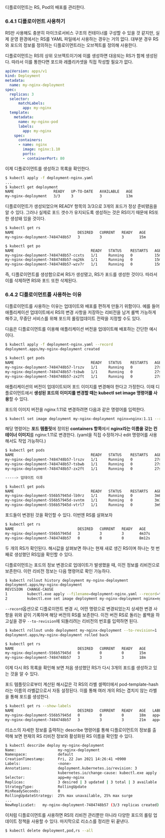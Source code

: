 디플로이먼트는 RS, Pod의 배포를 관리한다.

### 6.4.1 디플로이먼트 사용하기

RS만 사용해도 충분히 마이크로서비스 구조의 컨테이너를 구성할 수 있을 것 같지만, 실제 운영 환경에서는 RS를 YAML 파일에서 사용하는 경우는 거의 없다. 대부분 경우 RS와 포드의 정보를 정의하는 디플로이먼트라는 오브젝트를 정의해 사용한다.

디플로이먼트는 RS의 상위 오브젝트이기에 이를 생성하면 대응되는 RS가 함께 생성된다. 따라서 이를 통한다면 포드와 레플리카셋을 직접 작성할 필요가 없다.

```yaml
apiVersion: apps/v1
kind: Deployment
metadata:
  name: my-nginx-deployment
spec:
  replicas: 3
  selector:
      matchLabels:
        app: my-nginx
  template:
    metadata:
      name: my-nginx-pod
      labels:
        app: my-nginx
    spec:
      containers:
      - name: nginx
        image: nginx:1.10
        ports:
        - containerPort: 80
```

이제 디플로이먼트를 생성하고 목록을 확인한다.

```bash
$ kubectl apply -f deployment-nginx.yaml
...
$ kubectl get deployment
NAME                  READY   UP-TO-DATE   AVAILABLE   AGE
my-nginx-deployment   3/3     3            3           13m
```

디플로이먼트가 생성되었으며 READY 항목의 3/3으로 3개의 포드가 정상 준비됐음을 알 수 있다. 그러나 실제로 포드 갯수가 유지되도록 생성하는 것은 RS이기 때문에 RS또한 생성돼 있을 것이다.

```bash
$ kubectl get rs
NAME                             DESIRED   CURRENT   READY   AGE
my-nginx-deployment-7484748b57   3         3         3       15m

$ kubectl get po
NAME                                   READY   STATUS    RESTARTS   AGE
my-nginx-deployment-7484748b57-ccxts   1/1     Running   0          15m
my-nginx-deployment-7484748b57-nq26k   1/1     Running   0          15m
my-nginx-deployment-7484748b57-wzv7r   1/1     Running   0          15m
```

즉, 디플로이먼트를 생성함으로써 RS가 생성됐고, RS가 포드를 생성한 것이다. 따라서 이를 삭제하면 RS와 포드 또한 삭제된다.

### 6.4.2 디플로이먼트를 사용하는 이유

디플로이먼트를 사용하는 이유는 업데이트와 배포를 편하게 만들기 위함이다. 예를 들어 애플리케이션 업데이트에서 RS의 변경 사항을 저장하는 리비전을 남겨 롤백 가능하게 해주고, 무중단 서비스를 위해 포드의 롤링업데이트 전략을 지정할 수도 있다.

다음은 디플로이먼트를 이용해 애플리케이션 버전을 업데이트해 배포하는 간단한 예시이다.

```bash
$ kubectl apply -f deployment-nginx.yaml --record
deployment.apps/my-nginx-deployment created

$ kubectl get pods
NAME                                   READY   STATUS    RESTARTS   AGE
my-nginx-deployment-7484748b57-lrszv   1/1     Running   0          27s
my-nginx-deployment-7484748b57-tsbwb   1/1     Running   0          27s
my-nginx-deployment-7484748b57-zx2ft   1/1     Running   0          27s
```

애플리케이션의 버전이 업데이트되어 포드 이미지를 변경해야 한다고 가정한다. 이때 디플로이먼트에서 **생성된 포드의 이미지를 변경할 때는 kubectl set image 명령어를 사용**할 수 있다.

포드의 이미지 버전을 nginx:1.11로 변경하려면 다음과 같은 명령어를 입력한다.

```bash
$ kubectl set image deployment my-nginx-deployment nginx=nginx:1.11 --record
```

해당 명령어는 **포드 템플릿**에 정의된 **containers 항목**에서 **nginx라는 이름을 갖는 컨테이너 이미지**를 nginx:1.11로 변경한다. (yaml을 직접 수정하거나 edit 명령어를 사용해서도 작업 가능하다.)

```bash
$ kubectl get pods
NAME                                   READY   STATUS    RESTARTS   AGE
my-nginx-deployment-7484748b57-lrszv   1/1     Running   0          27s
my-nginx-deployment-7484748b57-tsbwb   1/1     Running   0          27s
my-nginx-deployment-7484748b57-zx2ft   1/1     Running   0          27s

-----> 업데이트 이후

$ kubectl get pods
NAME                                   READY   STATUS    RESTARTS   AGE
my-nginx-deployment-556b57945d-lb9rz   1/1     Running   0          3m8s
my-nginx-deployment-556b57945d-svntm   1/1     Running   0          3m19s
my-nginx-deployment-556b57945d-vtrl7   1/1     Running   0          3m9s
```

포드들이 변경된 것을 확인할 수 있다. 이번엔 RS를 살펴보자

```bash
$ kubectl get rs
NAME                             DESIRED   CURRENT   READY   AGE
my-nginx-deployment-556b57945d   3         3         3       4m37s
my-nginx-deployment-7484748b57   0         0         0       8m12s
```

두 개의 RS가 확인된다. 해시값을 살펴보면 하나는 현재 새로 생긴 RS이며 하나는 첫 번째로 생성했던 RS임을 확인할 수 있다.

디플로이먼트는 포드의 정보 변경으로 업데이트가 발생했을 때, 이전 정보를 리비전으로 보존한다. 이런 리비전 정보는 다음 명령어로 확인 가능하다.

```bash
$ kubectl rollout history deployment my-nginx-deployment
deployment.apps/my-nginx-deployment
REVISION  CHANGE-CAUSE
1         kubectl.exe apply --filename=deployment-nginx.yaml --record=true
2         kubectl.exe set image deployment my-nginx-deployment nginx=nginx:1.11 --record=true
```

`--record`옵션으로 디플로이먼트 변경 시, 어떤 명령으로 변경되었는지 상세한 변경 사항을 위와 같이 기록하며 해당 버전의 RS를 보존한다. 이전 버전 RS로 돌리는 롤백을 하고싶을 경우 `--to-revision`에 되돌리려는 리비전의 번호를 입력하면 된다.

```bash
$ kubectl rollout undo deployment my-nginx-deployment --to-revision=1
deployment.apps/my-nginx-deployment rolled back

$ kubectl get rs
NAME                             DESIRED   CURRENT   READY   AGE
my-nginx-deployment-556b57945d   0         0         0       15m
my-nginx-deployment-7484748b57   3         3         3       18m
```

이제 다시 RS 목록을 확인해 보면 처음 생성했던 RS가 다시 3개의 포드를 생성하고 있는 것을 알 수 있다.

포드 템플릿으로부터 계산된 해시값은 각 RS의 라벨 셀렉터에서 pod-template-hash라는 이름의 라벨값으로서 자동 설정된다. 이를 통해 여러 개의 RS는 겹치지 않는 라벨을 통해 포드를 생성한다.

```bash
$ kubectl get rs --show-labels
NAME                             DESIRED   CURRENT   READY   AGE   LABELS
my-nginx-deployment-556b57945d   0         0         0       18m   app=my-nginx,pod-template-hash=556b57945d
my-nginx-deployment-7484748b57   3         3         3       21m   app=my-nginx,pod-template-hash=7484748b57
```

리소스의 자세한 정보를 출력하는 describe 명령어를 통해 디플로이먼트의 정보를 출력해 보면 현재의 RS 리비전 정보와 활성화된 RS 이름을 확인할 수 있다.

```bash
$ kubectl describe deploy my-nginx-deployment
Name:                   my-nginx-deployment
Namespace:              default
CreationTimestamp:      Fri, 22 Jan 2021 14:26:41 +0900
Labels:                 <none>
Annotations:            deployment.kubernetes.io/revision: 3
                        kubernetes.io/change-cause: kubectl.exe apply --filename=deployment-nginx.yaml --record=true
Selector:               app=my-nginx
Replicas:               3 desired | 3 updated | 3 total | 3 available | 0 unavailable
StrategyType:           RollingUpdate
MinReadySeconds:        0
RollingUpdateStrategy:  25% max unavailable, 25% max surge
...
NewReplicaSet:   my-nginx-deployment-7484748b57 (3/3 replicas created)
```

이처럼 디플로이먼트를 사용하면 RS의 리비전 관리뿐만 아니라 다양한 포드의 롤링 업데이트 정책을 사용할 수 있다. 마지막으로 리소스를 정리한 뒤 끝낸다.

```bash
$ kubectl delete deployment,pod,rs --all
```